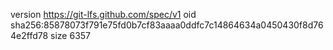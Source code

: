 version https://git-lfs.github.com/spec/v1
oid sha256:85878073f791e75fd0b7cf83aaaa0ddfc7c14864634a0450430f8d764e2ffd78
size 6357
